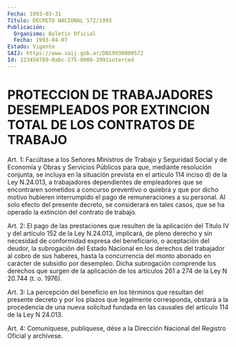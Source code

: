 ```yaml
---
Fecha: 1993-03-31
Título: DECRETO NACIONAL 572/1993
Publicación:
  Organismo: Boletín Oficial
  Fecha: 1993-04-07
Estado: Vigente
SAIJ: https://www.saij.gob.ar/DN19930000572
Id: 123456789-0abc-275-0000-3991soterced
---
```

# PROTECCION DE TRABAJADORES DESEMPLEADOS POR EXTINCION TOTAL DE LOS CONTRATOS DE TRABAJO

<a id="1"></a>
Art.  1:  Facúltase  a  los  Señores  Ministros  de  Trabajo y Seguridad  Social  y de Economía y Obras y Servicios Públicos  para que, mediante resolución  conjunta,  se  incluya  en  la  situación prevista  en  el  artículo  114  inciso  d)  de  la Ley N.24.013, a trabajadores    dependientes  de  empleadores  que  se  encontraren sometidos a concurso  preventivo  o  quiebra y que por dicho motivo hubieren interrumpido el pago de remuneraciones  a  su personal. Al solo  efecto  del presente decreto, se considerará en tales  casos, que se ha operado la extinción del contrato de trabajo.

<a id="2"></a>
Art.  2:  El  pago  de  las  prestaciones  que  resulten de la aplicación  del  Título  IV y del artículo 152 de la Ley  N.24.013, implicará, de pleno derecho  y sin necesidad de conformidad expresa del  beneficiario, o aceptación  del  deudor,  la  subrogación  del Estado  Nacional  en  los  derechos  del trabajador al cobro de sus haberes, hasta la concurrencia del monto  abonado  en  carácter  de subsidio  por  desempleo.  Dicha subrogación comprende los derechos que surgen de la aplicación  de los artículos 261 a 274 de la Ley N 20.744 (t. o. 1976).

<a id="3"></a>
Art.  3:  La  percepción  del  beneficio  en  los términos que resultan  del  presente  decreto  y  por  los plazos que legalmente corresponda,  obstará  a  la  procedencia  de una  nueva  solicitud fundada  en  las  causales del artículo 114 de  la  Ley  N  24.013.

<a id="4"></a>
Art.  4: Comuníquese, publíquese, dése a la Dirección Nacional del Registro Oficial y archívese.